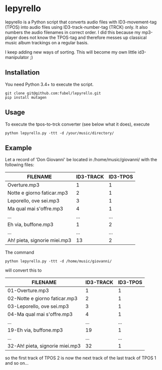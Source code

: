 # lepyrello

lepyrello is a Python script that converts audio files with ID3-movement-tag (TPOS) into audio files using ID3-track-number-tag (TRCK) only. It also numbers the audio filenames in correct order. I did this because my mp3-player does not know the TPOS-tag and therefore messes up  classical music album trackings on a regular basis.

I keep adding new ways of sorting. This will become my own little id3-manipulator ;)

## Installation

You need Python 3.4+ to execute the script.

	git clone git@github.com:fubel/lepyrello.git
	pip install mutagen

## Usage

To execute the tpos-to-trck converter (see below what it does), execute

	python lepyrello.py -ttt -d /your/music/directory/

## Example

Let a record of 'Don Giovanni' be located in /home/music/giovanni/ with the following files:

| FILENAME                     | ID3-TRACK | ID3-TPOS |
|------------------------------|-----------|----------|
| Overture.mp3                 | 1         | 1        |
| Notte e giorno faticar.mp3   | 2         | 1        |
| Leporello, ove sei.mp3       | 3         | 1        |
| Ma qual mai s'offre.mp3      | 4         | 1        |
| ...                          | ...       | ...      |
| Eh via, buffone.mp3          | 1         | 2        |
| ...                          | ...       | ...      |
| Ah! pieta, signorie miei.mp3 | 13        | 2        |

The command

    python lepyrello.py -ttt -d /home/music/giovanni/
    
will convert this to

| FILENAME                        | ID3-TRACK | ID3-TPOS |
|---------------------------------|-----------|----------|
| 01-Overture.mp3                 | 1         | 1        |
| 02-Notte e giorno faticar.mp3   | 2         | 1        |
| 03-Leporello, ove sei.mp3       | 3         | 1        |
| 04-Ma qual mai s'offre.mp3      | 4         | 1        |
| ...                             | ...       | ...      |
| 19-Eh via, buffone.mp3          | 19        | 1        |
| ...                             | ...       | ...      |
| 32-Ah! pieta, signorie miei.mp3 | 32        | 1        |

so the first track of TPOS 2 is now the next track of the last track of TPOS 1 and so on...